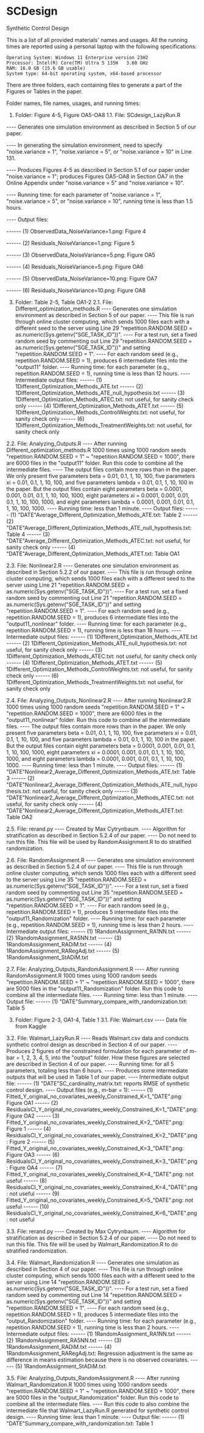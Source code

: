 # SCDesign
Synthetic Control Design

This is a list of all provided materials' names and usages. All the running times are reported using a personal laptop with the following specifications:

	Operating System: Windows 11 Enterprise version 23H2
	Processor: Intel(R) Core(TM) Ultra 5 135H   3.60 GHz
	RAM: 16.0 GB (15.6 GB usable)
	System type: 64-bit operating system, x64-based processor 


There are three folders, each containing files to generate a part of the Figures or Tables in the paper.

Folder names, file names, usages, and running times:

1. Folder: Figure 4-5, Figure OA5-OA8
1.1. File: SCdesign_LazyRun.R

---- Generates one simulation environment as described in Section 5 of our paper.

---- In generating the simulation environment, need to specify "noise.variance = 1", "noise.variance = 5", or "noise.variance = 10" in Line 131.

---- Produces Figures 4-5 as described in Section 5.1 of our paper under "noise.variance = 1"; produces Figures OA5-OA8 in Section OA7 in the Online Appendix under "noise.variance = 5" and "noise.variance = 10".

---- Running time: for each parameter of "noise.variance = 1", "noise.variance = 5", or "noise.variance = 10", running time is less than 1.5 hours.

---- Output files: 

------ (1) ObservedData_NoiseVariance=1.png: Figure 4

------ (2) Residuals_NoiseVariance=1.png: Figure 5

------ (3) ObservedData_NoiseVariance=5.png: Figure OA5

------ (4) Residuals_NoiseVariance=5.png: Figure OA6

------ (5) ObservedData_NoiseVariance=10.png: Figure OA7

------ (6) Residuals_NoiseVariance=10.png: Figure OA8





3. Folder: Table 2-5, Table OA1-2
2.1. File: Different_optimization_methods.R
---- Generates one simulation environment as described in Section 5 of our paper.
---- This file is run through online cluster computing, which sends 1000 files each with a different seed to the server using Line 29 "repetition.RANDOM.SEED = as.numeric(Sys.getenv("SGE_TASK_ID"))". 
---- For a test run, set a fixed random seed by commenting out Line 29 "repetition.RANDOM.SEED = as.numeric(Sys.getenv("SGE_TASK_ID"))" and setting "repetition.RANDOM.SEED = 1".
---- For each random seed (e.g., repetition.RANDOM.SEED = 1), produces 6 intermediate files into the "output11" folder.
---- Running time: for each parameter (e.g., repetition.RANDOM.SEED = 1), running time is less than 12 hours.
---- Intermediate output files:
------ (1) 1Different_Optimization_Methods_ATE.txt
------ (2) 1Different_Optimization_Methods_ATE_null_hypothesis.txt
------ (3) 1Different_Optimization_Methods_ATEC.txt: not useful, for sanity check only
------ (4) 1Different_Optimization_Methods_ATET.txt
------ (5) 1Different_Optimization_Methods_ControlWeights.txt: not useful, for sanity check only
------ (6) 1Different_Optimization_Methods_TreatmentWeights.txt: not useful, for sanity check only

2.2. File: Analyzing_Outputs.R
---- After running Different_optimization_methods.R 1000 times using 1000 random seeds "repetition.RANDOM.SEED = 1" ~ "repetition.RANDOM.SEED = 1000", there are 6000 files in the "output11" folder. Run this code to combine all the intermediate files.
---- The output files contain more rows than in the paper. We only present five parameters beta = 0.01, 0.1, 1, 10, 100, five parameters xi = 0.01, 0.1, 1, 10, 100, and five parameters lambda = 0.01, 0.1, 1, 10, 100 in the paper. But the output files contain eight parameters beta = 0.0001, 0.001, 0.01, 0.1, 1, 10, 100, 1000, eight parameters xi = 0.0001, 0.001, 0.01, 0.1, 1, 10, 100, 1000, and eight parameters lambda = 0.0001, 0.001, 0.01, 0.1, 1, 10, 100, 1000.
---- Running time: less than 1 minute.
---- Output files:
------ (1) "DATE"Average_Different_Optimization_Methods_ATE.txt: Table 2
------ (2) "DATE"Average_Different_Optimization_Methods_ATE_null_hypothesis.txt: Table 4
------ (3) "DATE"Average_Different_Optimization_Methods_ATEC.txt: not useful, for sanity check only
------ (4) "DATE"Average_Different_Optimization_Methods_ATET.txt: Table OA1

2.3. File: Nonlinear2.R
---- Generates one simulation environment as described in Section 5.2.2 of our paper.
---- This file is run through online cluster computing, which sends 1000 files each with a different seed to the server using Line 21 "repetition.RANDOM.SEED = as.numeric(Sys.getenv("SGE_TASK_ID"))". 
---- For a test run, set a fixed random seed by commenting out Line 21 "repetition.RANDOM.SEED = as.numeric(Sys.getenv("SGE_TASK_ID"))" and setting "repetition.RANDOM.SEED = 1".
---- For each random seed (e.g., repetition.RANDOM.SEED = 1), produces 6 intermediate files into the "output11_nonlinear" folder.
---- Running time: for each parameter (e.g., repetition.RANDOM.SEED = 1), running time is less than 18 hours.
---- Intermediate output files:
------ (1) 1Different_Optimization_Methods_ATE.txt
------ (2) 1Different_Optimization_Methods_ATE_null_hypothesis.txt: not useful, for sanity check only
------ (3) 1Different_Optimization_Methods_ATEC.txt: not useful, for sanity check only
------ (4) 1Different_Optimization_Methods_ATET.txt
------ (5) 1Different_Optimization_Methods_ControlWeights.txt: not useful, for sanity check only
------ (6) 1Different_Optimization_Methods_TreatmentWeights.txt: not useful, for sanity check only

2.4. File: Analyzing_Outputs_Nonlinear2.R
---- After running Nonlinear2.R 1000 times using 1000 random seeds "repetition.RANDOM.SEED = 1" ~ "repetition.RANDOM.SEED = 1000", there are 6000 files in the "output11_nonlinear" folder. Run this code to combine all the intermediate files.
---- The output files contain more rows than in the paper. We only present five parameters beta = 0.01, 0.1, 1, 10, 100, five parameters xi = 0.01, 0.1, 1, 10, 100, and five parameters lambda = 0.01, 0.1, 1, 10, 100 in the paper. But the output files contain eight parameters beta = 0.0001, 0.001, 0.01, 0.1, 1, 10, 100, 1000, eight parameters xi = 0.0001, 0.001, 0.01, 0.1, 1, 10, 100, 1000, and eight parameters lambda = 0.0001, 0.001, 0.01, 0.1, 1, 10, 100, 1000.
---- Running time: less than 1 minute.
---- Output files:
------ (1) "DATE"Nonlinear2_Average_Different_Optimization_Methods_ATE.txt: Table 3
------ (2) "DATE"Nonlinear2_Average_Different_Optimization_Methods_ATE_null_hypothesis.txt: not useful, for sanity check only
------ (3) "DATE"Nonlinear2_Average_Different_Optimization_Methods_ATEC.txt: not useful, for sanity check only
------ (4) "DATE"Nonlinear2_Average_Different_Optimization_Methods_ATET.txt: Table OA2

2.5. File: rerand.py
---- Created by Max Cytrynbaum.
---- Algorithm for stratification as described in Section 5.2.4 of our paper.
---- Do not need to run this file. This file will be used by RandomAssignment.R to do stratified randomization.

2.6. File: RandomAssignment.R 
---- Generates one simulation environment as described in Section 5.2.4 of our paper.
---- This file is run through online cluster computing, which sends 1000 files each with a different seed to the server using Line 35 "repetition.RANDOM.SEED = as.numeric(Sys.getenv("SGE_TASK_ID"))". 
---- For a test run, set a fixed random seed by commenting out Line 35 "repetition.RANDOM.SEED = as.numeric(Sys.getenv("SGE_TASK_ID"))" and setting "repetition.RANDOM.SEED = 1".
---- For each random seed (e.g., repetition.RANDOM.SEED = 1), produces 5 intermediate files into the "output11_Randomization" folder.
---- Running time: for each parameter (e.g., repetition.RANDOM.SEED = 1), running time is less than 2 hours.
---- Intermediate output files:
------ (1) 1RandomAssignment_RA1NN.txt
------ (2) 1RandomAssignment_RA5NN.txt
------ (3) 1RandomAssignment_RADiM.txt
------ (4) 1RandomAssignment_RARegAdj.txt
------ (5) 1RandomAssignment_StADiM.txt

2.7. File: Analyzing_Outputs_RandomAssignment.R 
---- After running RandomAssignment.R 1000 times using 1000 random seeds "repetition.RANDOM.SEED = 1" ~ "repetition.RANDOM.SEED = 1000", there are 5000 files in the "output11_Randomization" folder. Run this code to combine all the intermediate files.
---- Running time: less than 1 minute.
---- Output file:
------ (1) "DATE"Summary_compare_with_randomization.txt: Table 5





3. Folder: Figure 2-3, OA1-4, Table 1
3.1. File: Walmart.csv
---- Data file from Kaggle

3.2. File: Walmart_LazyRun.R
---- Reads Walmart.csv data and conducts synthetic control design as described in Section 4 of our paper.
---- Produces 2 figures of the constrained formulation for each parameter of m-bar = 1, 2, 3, 4, 5, into the "output" folder. How these figures are selected are described in Section 4 of our paper.
---- Running time: for all 5 parameters, totaling less than 6 hours.
---- Produces some intermediate outputs that will be used in Table 1 of our paper.
---- Intermediate output file:
------ (1) "DATE"SC_cardinality_matrix.txt: reports RMSE of synthetic control design.
---- Output files (e.g., m-bar = 1):
------ (1) Fitted_Y_original_no_covariates_weekly_Constrained_K=1_"DATE".png: Figure OA1
------ (2) ResidualsCI_Y_original_no_covariates_weekly_Constrained_K=1_"DATE".png: Figure OA2
------ (3) Fitted_Y_original_no_covariates_weekly_Constrained_K=2_"DATE".png: Figure 1
------ (4) ResidualsCI_Y_original_no_covariates_weekly_Constrained_K=2_"DATE".png: Figure 2
------ (5) Fitted_Y_original_no_covariates_weekly_Constrained_K=3_"DATE".png: Figure OA3
------ (6) ResidualsCI_Y_original_no_covariates_weekly_Constrained_K=3_"DATE".png: Figure OA4
------ (7) Fitted_Y_original_no_covariates_weekly_Constrained_K=4_"DATE".png: not useful
------ (8) ResidualsCI_Y_original_no_covariates_weekly_Constrained_K=4_"DATE".png: not useful
------ (9) Fitted_Y_original_no_covariates_weekly_Constrained_K=5_"DATE".png: not useful
------ (10) ResidualsCI_Y_original_no_covariates_weekly_Constrained_K=6_"DATE".png: not useful

3.3. File: rerand.py
---- Created by Max Cytrynbaum.
---- Algorithm for stratification as described in Section 5.2.4 of our paper.
---- Do not need to run this file. This file will be used by Walmart_Randomization.R to do stratified randomization.

3.4. File: Walmart_Randomization.R
---- Generates one simulation as described in Section 4 of our paper.
---- This file is run through online cluster computing, which sends 1000 files each with a different seed to the server using Line 14 "repetition.RANDOM.SEED = as.numeric(Sys.getenv("SGE_TASK_ID"))". 
---- For a test run, set a fixed random seed by commenting out Line 14 "repetition.RANDOM.SEED = as.numeric(Sys.getenv("SGE_TASK_ID"))" and setting "repetition.RANDOM.SEED = 1".
---- For each random seed (e.g., repetition.RANDOM.SEED = 1), produces 5 intermediate files into the "output_Randomization" folder.
---- Running time: for each parameter (e.g., repetition.RANDOM.SEED = 1), running time is less than 2 hours.
---- Intermediate output files:
------ (1) 1RandomAssignment_RA1NN.txt
------ (2) 1RandomAssignment_RA5NN.txt
------ (3) 1RandomAssignment_RADiM.txt
------ (4) 1RandomAssignment_RARegAdj.txt: Regression adjustment is the same as difference in means estimation because there is no observed covariates.
------ (5) 1RandomAssignment_StADiM.txt

3.5. File: Analyzing_Outputs_RandomAssignment.R 
---- After running Walmart_Randomization.R 1000 times using 1000 random seeds "repetition.RANDOM.SEED = 1" ~ "repetition.RANDOM.SEED = 1000", there are 5000 files in the "output_Randomization" folder. Run this code to combine all the intermediate files.
---- Run this code to also combine the intermediate file that Walmart_LazyRun.R generated for synthetic control design.
---- Running time: less than 1 minute.
---- Output file:
------ (1) "DATE"Summary_compare_with_randomization.txt: Table 1
